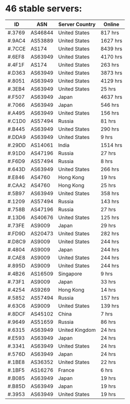 # 46 stable servers:

| ID | ASN | Server Country | Online |
| ------ | ------ | ------ | ------ |
| #.3769 | AS46844 | United States | 817 hrs |
| #.9AC4 | AS53889 | United States | 1627 hrs |
| #.7CCE | AS174 | United States | 8439 hrs |
| #.6EF8 | AS63949 | United States | 4170 hrs |
| #.4F1F | AS174 | United States | 263 hrs |
| #.D363 | AS63949 | United States | 3873 hrs |
| #.8051 | AS63949 | United States | 4129 hrs |
| #.3EB4 | AS63949 | United States | 25 hrs |
| #.F507 | AS63949 | Japan | 4637 hrs |
| #.7066 | AS63949 | Japan | 546 hrs |
| #.A495 | AS63949 | United States | 156 hrs |
| #.C1D0 | AS57494 | Russia | 81 hrs |
| #.B445 | AS63949 | United States | 290 hrs |
| #.DDA9 | AS63949 | United States | 9 hrs |
| #.29DD | AS14061 | India | 1514 hrs |
| #.91D0 | AS47196 | Russia | 27 hrs |
| #.F6D9 | AS57494 | Russia | 8 hrs |
| #.643D | AS63949 | United States | 266 hrs |
| #.E846 | AS4760 | Hong Kong | 19 hrs |
| #.CAA2 | AS4760 | Hong Kong | 25 hrs |
| #.5B97 | AS63949 | United States | 358 hrs |
| #.1209 | AS57494 | Russia | 143 hrs |
| #.758B | AS47196 | Russia | 27 hrs |
| #.13D6 | AS40676 | United States | 125 hrs |
| #.73FE | AS9009 | Japan | 29 hrs |
| #.FD9D | AS20473 | United States | 282 hrs |
| #.D8C9 | AS9009 | United States | 244 hrs |
| #.4804 | AS9009 | Japan | 244 hrs |
| #.CAE8 | AS9009 | United States | 244 hrs |
| #.895D | AS9009 | United States | 244 hrs |
| #.4B26 | AS16509 | Singapore | 9 hrs |
| #.73F1 | AS9009 | Japan | 33 hrs |
| #.4254 | AS9269 | Hong Kong | 14 hrs |
| #.5852 | AS57494 | Russia | 157 hrs |
| #.63C6 | AS9009 | United States | 139 hrs |
| #.8DCF | AS45102 | China | 7 hrs |
| #.9649 | AS51659 | Russia | 86 hrs |
| #.6315 | AS63949 | United Kingdom | 24 hrs |
| #.E593 | AS63949 | Japan | 24 hrs |
| #.3341 | AS63949 | United States | 24 hrs |
| #.576D | AS63949 | Japan | 24 hrs |
| #.1BE8 | AS36352 | United States | 22 hrs |
| #.1BF5 | AS16276 | France | 6 hrs |
| #.B085 | AS63949 | Japan | 19 hrs |
| #.B85D | AS63949 | Japan | 19 hrs |
| #.3953 | AS63949 | United States | 19 hrs |

